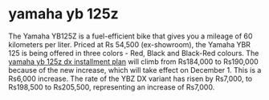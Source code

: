 # yamaha yb 125z
The Yamaha YB125Z is a fuel-efficient bike that gives you a mileage of 60 kilometers per liter. Priced at Rs 54,500 (ex-showroom), the Yamaha YBR 125 is being offered in three colors - Red, Black and Black-Red colours.
The [yamaha yb 125z dx installment plan](https://horsepower.com.pk/best-installment-plan-for-2022-yamaha-yb125z-dx/) will climb from Rs184,000 to Rs190,000 because of the new increase, which will take effect on December 1. This is a Rs6,000 increase. The rate of the YBZ DX variant has risen by Rs7,000, to Rs198,500 to Rs205,500, representing an increase of Rs7,000.

